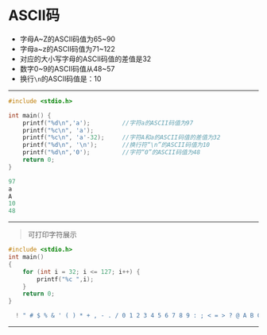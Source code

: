 # ASCII码

- 字母A~Z的ASCII码值为65~90
- 字母a~z的ASCII码值为71~122
- 对应的大小写字母的ASCII码值的差值是32
- 数字0~9的ASCII码值从48~57
- 换行`\n`的ASCII码值是：10

---

```c
#include <stdio.h>

int main() {
	printf("%d\n",'a');			//字符a的ASCII码值为97
	printf("%c\n", 'a');
	printf("%c\n", 'a'-32);		//字符A和a的ASCII码值的差值为32
	printf("%d\n", '\n');		//换行符“\n”的ASCII码值为10
	printf("%d\n",'0');			//字符“0”的ASCII码值为48
	return 0;
}
```

```c
97
a
A
10
48
```

---

> 可打印字符展示

```C
#include <stdio.h>
int main()
{
	for (int i = 32; i <= 127; i++) {
		printf("%c ",i);
	}
	return 0;
}
```

```c
  ! " # $ % & ' ( ) * + , - . / 0 1 2 3 4 5 6 7 8 9 : ; < = > ? @ A B C D E F G H I J K L M N O P Q R S T U V W X Y Z [ \ ] ^ _ ` a b c d e f g h i j k l m n o p q r s t u v w x y z { | } ~
```

---

